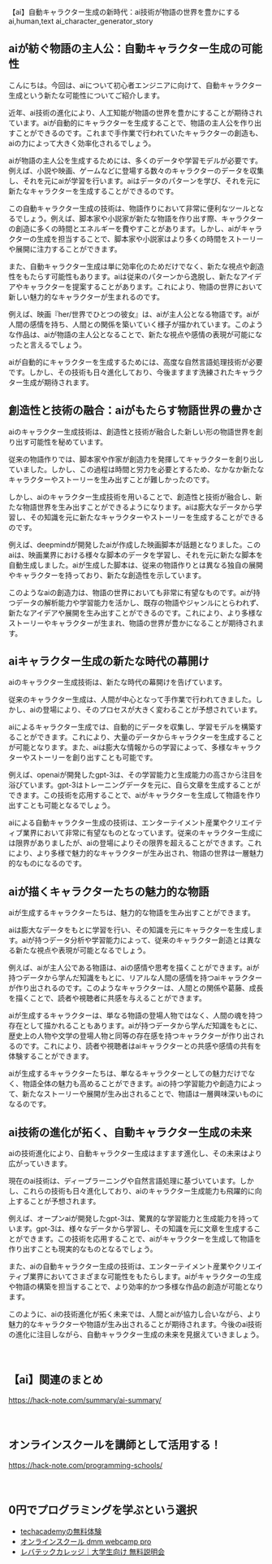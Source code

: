 【ai】自動キャラクター生成の新時代：ai技術が物語の世界を豊かにする
ai,human,text
ai_character_generator_story

## aiが紡ぐ物語の主人公：自動キャラクター生成の可能性

こんにちは。今回は、aiについて初心者エンジニアに向けて、自動キャラクター生成という新たな可能性についてご紹介します。

近年、ai技術の進化により、人工知能が物語の世界を豊かにすることが期待されています。aiが自動的にキャラクターを生成することで、物語の主人公を作り出すことができるのです。これまで手作業で行われていたキャラクターの創造も、aiの力によって大きく効率化されるでしょう。

aiが物語の主人公を生成するためには、多くのデータや学習モデルが必要です。例えば、小説や映画、ゲームなどに登場する数々のキャラクターのデータを収集し、それを元にaiが学習を行います。aiはデータのパターンを学び、それを元に新たなキャラクターを生成することができるのです。

この自動キャラクター生成の技術は、物語作りにおいて非常に便利なツールとなるでしょう。例えば、脚本家や小説家が新たな物語を作り出す際、キャラクターの創造に多くの時間とエネルギーを費やすことがあります。しかし、aiがキャラクターの生成を担当することで、脚本家や小説家はより多くの時間をストーリーや展開に注力することができます。

また、自動キャラクター生成は単に効率化のためだけでなく、新たな視点や創造性をもたらす可能性もあります。aiは従来のパターンから逸脱し、新たなアイデアやキャラクターを提案することがあります。これにより、物語の世界において新しい魅力的なキャラクターが生まれるのです。

例えば、映画『her/世界でひとつの彼女』は、aiが主人公となる物語です。aiが人間の感情を持ち、人間との関係を築いていく様子が描かれています。このような作品は、aiが物語の主人公となることで、新たな視点や感情の表現が可能になったと言えるでしょう。

aiが自動的にキャラクターを生成するためには、高度な自然言語処理技術が必要です。しかし、その技術も日々進化しており、今後ますます洗練されたキャラクター生成が期待されます。

## 創造性と技術の融合：aiがもたらす物語世界の豊かさ

aiのキャラクター生成技術は、創造性と技術が融合した新しい形の物語世界を創り出す可能性を秘めています。

従来の物語作りでは、脚本家や作家が創造力を発揮してキャラクターを創り出していました。しかし、この過程は時間と労力を必要とするため、なかなか新たなキャラクターやストーリーを生み出すことが難しかったのです。

しかし、aiのキャラクター生成技術を用いることで、創造性と技術が融合し、新たな物語世界を生み出すことができるようになります。aiは膨大なデータから学習し、その知識を元に新たなキャラクターやストーリーを生成することができるのです。

例えば、deepmindが開発したaiが作成した映画脚本が話題となりました。このaiは、映画業界における様々な脚本のデータを学習し、それを元に新たな脚本を自動生成しました。aiが生成した脚本は、従来の物語作りとは異なる独自の展開やキャラクターを持っており、新たな創造性を示しています。

このようなaiの創造力は、物語の世界においても非常に有望なものです。aiが持つデータの解析能力や学習能力を活かし、既存の物語やジャンルにとらわれず、新たなアイデアや展開を生み出すことができるのです。これにより、より多様なストーリーやキャラクターが生まれ、物語の世界が豊かになることが期待されます。

## aiキャラクター生成の新たな時代の幕開け

aiのキャラクター生成技術は、新たな時代の幕開けを告げています。

従来のキャラクター生成は、人間が中心となって手作業で行われてきました。しかし、aiの登場により、そのプロセスが大きく変わることが予想されています。

aiによるキャラクター生成では、自動的にデータを収集し、学習モデルを構築することができます。これにより、大量のデータからキャラクターを生成することが可能となります。また、aiは膨大な情報からの学習によって、多様なキャラクターやストーリーを創り出すことも可能です。

例えば、openaiが開発したgpt-3は、その学習能力と生成能力の高さから注目を浴びています。gpt-3はトレーニングデータを元に、自ら文章を生成することができます。この技術を応用することで、aiがキャラクターを生成して物語を作り出すことも可能となるでしょう。

aiによる自動キャラクター生成の技術は、エンターテイメント産業やクリエイティブ業界において非常に有望なものとなっています。従来のキャラクター生成には限界がありましたが、aiの登場によりその限界を超えることができます。これにより、より多様で魅力的なキャラクターが生み出され、物語の世界は一層魅力的なものになるのです。

## aiが描くキャラクターたちの魅力的な物語

aiが生成するキャラクターたちは、魅力的な物語を生み出すことができます。

aiは膨大なデータをもとに学習を行い、その知識を元にキャラクターを生成します。aiが持つデータ分析や学習能力によって、従来のキャラクター創造とは異なる新たな視点や表現が可能となるでしょう。

例えば、aiが主人公である物語は、aiの感情や思考を描くことができます。aiが持つデータから学んだ知識をもとに、リアルな人間の感情を持つaiキャラクターが作り出されるのです。このようなキャラクターは、人間との関係や葛藤、成長を描くことで、読者や視聴者に共感を与えることができます。

aiが生成するキャラクターは、単なる物語の登場人物ではなく、人間の魂を持つ存在として描かれることもあります。aiが持つデータから学んだ知識をもとに、歴史上の人物や文学の登場人物と同等の存在感を持つキャラクターが作り出されるのです。これにより、読者や視聴者はaiキャラクターとの共感や感情の共有を体験することができます。

aiが生成するキャラクターたちは、単なるキャラクターとしての魅力だけでなく、物語全体の魅力も高めることができます。aiの持つ学習能力や創造力によって、新たなストーリーや展開が生み出されることで、物語は一層興味深いものになるのです。

## ai技術の進化が拓く、自動キャラクター生成の未来

aiの技術進化により、自動キャラクター生成はますます進化し、その未来はより広がっていきます。

現在のai技術は、ディープラーニングや自然言語処理に基づいています。しかし、これらの技術も日々進化しており、aiのキャラクター生成能力も飛躍的に向上することが予想されます。

例えば、オープンaiが開発したgpt-3は、驚異的な学習能力と生成能力を持っています。gpt-3は、様々なデータから学習し、その知識を元に文章を生成することができます。この技術を応用することで、aiがキャラクターを生成して物語を作り出すことも現実的なものとなるでしょう。

また、aiの自動キャラクター生成の技術は、エンターテイメント産業やクリエイティブ業界においてさまざまな可能性をもたらします。aiがキャラクターの生成や物語の構築を担当することで、より効率的かつ多様な作品の創造が可能となります。

このように、aiの技術進化が拓く未来では、人間とaiが協力し合いながら、より魅力的なキャラクターや物語が生み出されることが期待されます。今後のai技術の進化に注目しながら、自動キャラクター生成の未来を見据えていきましょう。

　

## 【ai】関連のまとめ
https://hack-note.com/summary/ai-summary/

　

## オンラインスクールを講師として活用する！
https://hack-note.com/programming-schools/

　

## 0円でプログラミングを学ぶという選択
- [techacademyの無料体験](//af.moshimo.com/af/c/click?a_id=2612475&amp;p_id=1555&amp;pc_id=2816&amp;pl_id=22706&amp;url=https%3a%2f%2ftechacademy.jp%2fhtmlcss-trial%3futm_source%3dmoshimo%26utm_medium%3daffiliate%26utm_campaign%3dtextad)
- [オンラインスクール dmm webcamp pro](//af.moshimo.com/af/c/click?a_id=2612482&amp;p_id=1363&amp;pc_id=2297&amp;pl_id=39999&amp;guid=on)
- [レバテックカレッジ｜大学生向け 無料説明会](//af.moshimo.com/af/c/click?a_id=4071793&p_id=3198&pc_id=7488&pl_id=41848)

